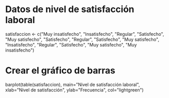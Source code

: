 # Datos de nivel de satisfacción laboral
satisfaccion <- c("Muy insatisfecho", "Insatisfecho", "Regular", "Satisfecho", "Muy satisfecho", "Satisfecho", "Regular", "Satisfecho", "Muy satisfecho", "Insatisfecho", "Regular", "Satisfecho", "Muy satisfecho", "Muy insatisfecho")

# Crear el gráfico de barras
barplot(table(satisfaccion), main="Nivel de satisfacción laboral", xlab="Nivel de satisfacción", ylab="Frecuencia", col="lightgreen")
